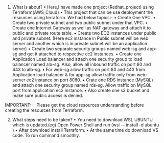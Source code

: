1) What is about?
• Here,I have made one project (Redhat_project) using Terraform(AWS_Cloud)
• This project that can be use deployment the resources using terraform. 
    We had below topics:-
    • Create One VPC.
    • Create two private subnet and two public subnet under that VPC.
    • Create one Internet Gateway as well as NAT gateway and attach it to public and private route table.
    • Create two EC2 instances under public and private subnet. 
    (Here ec2 instance in Public subnet will be web server and another which is in private subnet will be an application server)
    • Create two separate security groups named web-sg and app-sg and get it attached to respective ec2 instances. 
    • Create one Application Load balancer and attach one security group to load balancer named alb-sg. Also, allow all inbound traffic on port 80 and 443 to alb-sg.
    • For web-sg allow traffic on port 80 and 443 from Application load balancer & for app-sg allow traffic only from web-server ec2 instance on port 8080. 
    • Crate one RDS instance (MySQL) and attach one security group named rds-sg. Allow traffic on MySQL port from application ec2 instance.
    • Also create one s3 bucket and make sure public access is denied.

IMPORTANT:-- Please get the cloud resources understanding before creating the resources from Terraform.

2) What steps need to be taken?
    • You need to download WSL UBUNTU which is updated.(eg) Open Power Shell and run (wsl -- install -d ubuntu )
    • After download install Terraform.
    • At the same time do download VS code. To run command smoothly.

    
